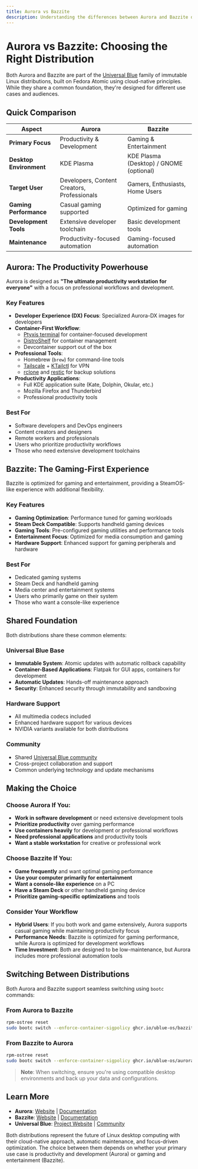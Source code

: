 ```yaml
---
title: Aurora vs Bazzite
description: Understanding the differences between Aurora and Bazzite distributions
---
```


# Aurora vs Bazzite: Choosing the Right Distribution

Both Aurora and Bazzite are part of the [Universal Blue](https://universal-blue.org) family of immutable Linux distributions, built on Fedora Atomic using cloud-native principles. While they share a common foundation, they're designed for different use cases and audiences.

## Quick Comparison

| Aspect                  | Aurora                                      | Bazzite                                 |
| ----------------------- | ------------------------------------------- | --------------------------------------- |
| **Primary Focus**       | Productivity & Development                  | Gaming & Entertainment                  |
| **Desktop Environment** | KDE Plasma                                  | KDE Plasma (Desktop) / GNOME (optional) |
| **Target User**         | Developers, Content Creators, Professionals | Gamers, Enthusiasts, Home Users         |
| **Gaming Performance**  | Casual gaming supported                     | Optimized for gaming                    |
| **Development Tools**   | Extensive developer toolchain               | Basic development tools                 |
| **Maintenance**         | Productivity-focused automation             | Gaming-focused automation               |

## Aurora: The Productivity Powerhouse

Aurora is designed as **"The ultimate productivity workstation for everyone"** with a focus on professional workflows and development.

### Key Features

- **Developer Experience (DX) Focus**: Specialized Aurora-DX images for developers
- **Container-First Workflow**:
  - [Ptyxis terminal](https://devsuite.app/ptyxis/) for container-focused development
  - [DistroShelf](https://github.com/ranfdev/DistroShelf) for container management
  - Devcontainer support out of the box
- **Professional Tools**:
  - Homebrew (`brew`) for command-line tools
  - [Tailscale](https://tailscale.com) + [KTailctl](https://github.com/f-koehler/KTailctl) for VPN
  - [rclone](https://rclone.org/) and [restic](https://restic.net/) for backup solutions
- **Productivity Applications**:
  - Full KDE application suite (Kate, Dolphin, Okular, etc.)
  - Mozilla Firefox and Thunderbird
  - Professional productivity tools

### Best For

- Software developers and DevOps engineers
- Content creators and designers
- Remote workers and professionals
- Users who prioritize productivity workflows
- Those who need extensive development toolchains

## Bazzite: The Gaming-First Experience

Bazzite is optimized for gaming and entertainment, providing a SteamOS-like experience with additional flexibility.

### Key Features

- **Gaming Optimization**: Performance tuned for gaming workloads
- **Steam Deck Compatible**: Supports handheld gaming devices
- **Gaming Tools**: Pre-configured gaming utilities and performance tools
- **Entertainment Focus**: Optimized for media consumption and gaming
- **Hardware Support**: Enhanced support for gaming peripherals and hardware

### Best For

- Dedicated gaming systems
- Steam Deck and handheld gaming
- Media center and entertainment systems
- Users who primarily game on their system
- Those who want a console-like experience

## Shared Foundation

Both distributions share these common elements:

### Universal Blue Base

- **Immutable System**: Atomic updates with automatic rollback capability
- **Container-Based Applications**: Flatpak for GUI apps, containers for development
- **Automatic Updates**: Hands-off maintenance approach
- **Security**: Enhanced security through immutability and sandboxing

### Hardware Support

- All multimedia codecs included
- Enhanced hardware support for various devices
- NVIDIA variants available for both distributions

### Community

- Shared [Universal Blue community](https://universal-blue.discourse.group/)
- Cross-project collaboration and support
- Common underlying technology and update mechanisms

## Making the Choice

### Choose Aurora If You:

- **Work in software development** or need extensive development tools
- **Prioritize productivity** over gaming performance
- **Use containers heavily** for development or professional workflows
- **Need professional applications** and productivity tools
- **Want a stable workstation** for creative or professional work

### Choose Bazzite If You:

- **Game frequently** and want optimal gaming performance
- **Use your computer primarily for entertainment**
- **Want a console-like experience** on a PC
- **Have a Steam Deck** or other handheld gaming device
- **Prioritize gaming-specific optimizations** and tools

### Consider Your Workflow

- **Hybrid Users**: If you both work and game extensively, Aurora supports casual gaming while maintaining productivity focus
- **Performance Needs**: Bazzite is optimized for gaming performance, while Aurora is optimized for development workflows
- **Time Investment**: Both are designed to be low-maintenance, but Aurora includes more professional automation tools

## Switching Between Distributions

Both Aurora and Bazzite support seamless switching using `bootc` commands:

### From Aurora to Bazzite

```bash
rpm-ostree reset
sudo bootc switch --enforce-container-sigpolicy ghcr.io/ublue-os/bazzite:stable
```

### From Bazzite to Aurora

```bash
rpm-ostree reset
sudo bootc switch --enforce-container-sigpolicy ghcr.io/ublue-os/aurora:stable
```

> **Note**: When switching, ensure you're using compatible desktop environments and back up your data and configurations.

## Learn More

- **Aurora**: [Website](https://getaurora.dev/) | [Documentation](https://docs.getaurora.dev/)
- **Bazzite**: [Website](https://bazzite.gg/) | [Documentation](https://docs.bazzite.gg/)
- **Universal Blue**: [Project Website](https://universal-blue.org/) | [Community](https://universal-blue.discourse.group/)

Both distributions represent the future of Linux desktop computing with their cloud-native approach, automatic maintenance, and focus-driven optimization. The choice between them depends on whether your primary use case is productivity and development (Aurora) or gaming and entertainment (Bazzite).
